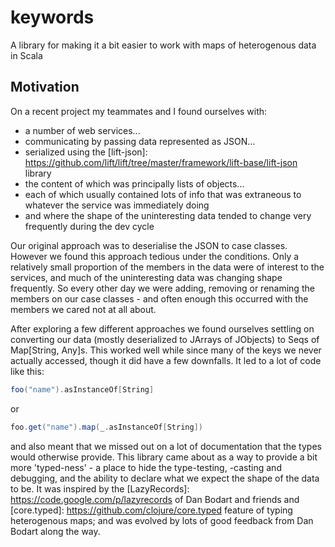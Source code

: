 # keywords

A library for making it a bit easier to work with maps of heterogenous data in Scala

## Motivation

On a recent project my teammates and I found ourselves with:
* a number of web services...
* communicating by passing data represented as JSON...
* serialized using the [lift-json]: https://github.com/lift/lift/tree/master/framework/lift-base/lift-json library
* the content of which was principally lists of objects...
* each of which usually contained lots of info that was extraneous to whatever the service was immediately doing
* and where the shape of the uninteresting data tended to change very frequently during the dev cycle

Our original approach was to deserialise the JSON to case classes. However we found this approach tedious under the conditions. Only a relatively small proportion of the members in the data were of interest to the services, and much of the uninteresting data was changing shape frequently. So every other day we were adding, removing or renaming the members on our case classes - and often enough this occurred with the members we cared not at all about. 

After exploring a few different approaches we found ourselves settling on converting our data (mostly deserialized to JArrays of JObjects) to Seqs of Map[String, Any]s. This worked well while since many of the keys we never actually accessed, though it did have a few downfalls. It led to a lot of code like this:

```scala
foo("name").asInstanceOf[String]
```

or

```scala
foo.get("name").map(_.asInstanceOf[String])
```

and also meant that we missed out on a lot of documentation that the types would otherwise provide. This library came about as a way to provide a bit more 'typed-ness' - a place to hide the type-testing, -casting and debugging, and the ability to declare what we expect the shape of the data to be. It was inspired by the [LazyRecords]: https://code.google.com/p/lazyrecords of Dan Bodart and friends and [core.typed]: https://github.com/clojure/core.typed feature of typing heterogenous maps; and was evolved by lots of good feedback from Dan Bodart along the way.  
